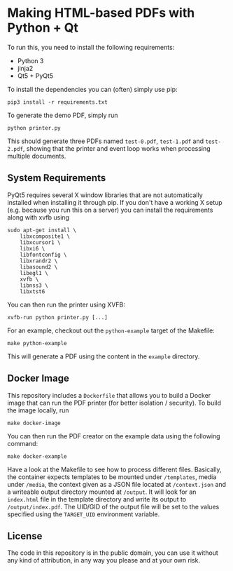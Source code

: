 # Making HTML-based PDFs with Python + Qt

To run this, you need to install the following requirements:

* Python 3
* jinja2
* Qt5 + PyQt5

To install the dependencies you can (often) simply use pip:

    pip3 install -r requirements.txt

To generate the demo PDF, simply run

    python printer.py

This should generate three PDFs named `test-0.pdf`, `test-1.pdf` and `test-2.pdf`, showing that
the printer and event loop works when processing multiple documents.

## System Requirements

PyQt5 requires several X window libraries that are not automatically installed
when installing it through pip. If you don't have a working X setup (e.g. because you run this on a server) you can install the requirements along with xvfb using

    sudo apt-get install \
        libxcomposite1 \
        libxcursor1 \
        libxi6 \
        libfontconfig \
        libxrandr2 \
        libasound2 \
        libegl1 \
        xvfb \
        libnss3 \
        libxtst6

You can then run the printer using XVFB:

    xvfb-run python printer.py [...]

For an example, checkout out the `python-example` target of the Makefile:

    make python-example

This will generate a PDF using the content in the `example` directory.

## Docker Image

This repository includes a `Dockerfile` that allows you to build a Docker image
that can run the PDF printer (for better isolation / security). To build the
image locally, run

    make docker-image

You can then run the PDF creator on the example data using the following command:

    make docker-example

Have a look at the Makefile to see how to process different files. Basically,
the container expects templates to be mounted under `/templates`, media under
`/media`, the context given as a JSON file located at `/context.json` and
a writeable output directory mounted at `/output`. It will look for an
`index.html` file in the template directory and write its output to `/output/index.pdf`.
The UID/GID of the output file will be set to the values specified using the
`TARGET_UID` environment variable.

## License

The code in this repository is in the public domain, you can use it without any kind of attribution,
in any way you please and at your own risk.
